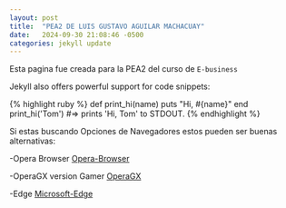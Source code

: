 ```yaml
---
layout: post
title:  "PEA2 DE LUIS GUSTAVO AGUILAR MACHACUAY"
date:   2024-09-30 21:08:46 -0500
categories: jekyll update
---
```


Esta pagina fue creada para la PEA2 del curso de `E-business`

Jekyll also offers powerful support for code snippets:

{% highlight ruby %}
def print_hi(name)
  puts "Hi, #{name}"
end
print_hi('Tom')
#=> prints 'Hi, Tom' to STDOUT.
{% endhighlight %}

Si estas buscando Opciones de Navegadores estos pueden ser buenas alternativas:

-Opera Browser  [Opera-Browser][link_1] 

-OperaGX  version Gamer [OperaGX][link_2]

-Edge [Microsoft-Edge][link_3] 

[link_1]: https://www.opera.com/es?msockid=05b57c6063ce688018b0688d62236941
[link_2]: https://www.opera.com/es/gx?msockid=05b57c6063ce688018b0688d62236941
[link_3]: https://www.microsoft.com/es-es/edge/download?msockid=05b57c6063ce688018b0688d62236941&form=MA13FJ
